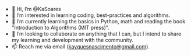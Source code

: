 - 👋 Hi, I’m @KaSoares
- 👀 I’m interested in learning coding, best-practices and algorithms.
- 🌱 I’m currently learning the basics in Python, math and reading the book "Introduction to Algorithms (MIT press)".
- 💞️ I’m looking to collaborate on anything that I can, but I intend to share my learning and development with the community.
- 📫 Reach me via email (kayquesnascimento@gmail.com).

<!---
KaSoares/KaSoares is a ✨ special ✨ repository because its `README.md` (this file) appears on your GitHub profile.
You can click the Preview link to take a look at your changes.
--->
